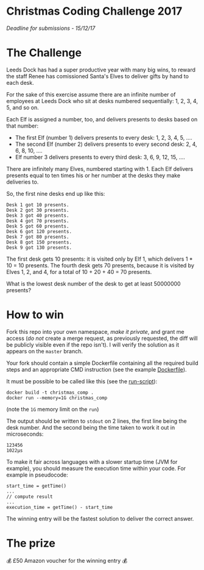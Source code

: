 # Christmas Coding Challenge 2017

*Deadline for submissions - 15/12/17*

# The Challenge

Leeds Dock has had a super productive year with many big wins, to reward the staff Renee has comissioned Santa's Elves to deliver gifts by hand to each desk.

For the sake of this exercise assume there are an infinite number of employees at Leeds Dock who sit at desks numbered sequentially: 1, 2, 3, 4, 5, and so on.

Each Elf is assigned a number, too, and delivers presents to desks based on that number:

- The first Elf (number 1) delivers presents to every desk: 1, 2, 3, 4, 5, ....
- The second Elf (number 2) delivers presents to every second desk: 2, 4, 6, 8, 10, ....
- Elf number 3 delivers presents to every third desk: 3, 6, 9, 12, 15, ....

There are infinitely many Elves, numbered starting with 1. Each Elf delivers presents equal to ten times his or her number at the desks they make deliveries to.

So, the first nine desks end up like this:

    Desk 1 got 10 presents.
    Desk 2 got 30 presents.
    Desk 3 got 40 presents.
    Desk 4 got 70 presents.
    Desk 5 got 60 presents.
    Desk 6 got 120 presents.
    Desk 7 got 80 presents.
    Desk 8 got 150 presents.
    Desk 9 got 130 presents.

The first desk gets 10 presents: it is visited only by Elf 1, which delivers 1 * 10 = 10 presents. The fourth desk gets 70 presents, because it is visited by Elves 1, 2, and 4, for a total of 10 + 20 + 40 = 70 presents.

What is the lowest desk number of the desk to get at least 50000000 presents?

# How to win

Fork this repo into your own namespace, *make it private*, and grant me access (_do not_ create a merge request, as previously requested, the diff will be publicly visible even if the repo isn't). I will verify the solution as it appears on the `master` branch.

Your fork should contain a simple Dockerfile containing all the required build steps and an appropriate CMD instruction (see the example [Dockerfile](Dockerfile)).

It must be possible to be called like this (see the [run-script](run-script.sh)):

    docker build -t christmas_comp .
    docker run --memory=1G christmas_comp

(note the `1G` memory limit on the `run`)

The output should be written to `stdout` on 2 lines, the first line being the desk number. And the second being the time taken to work it out in microseconds:

    123456
    1022μs

To make it fair across languages with a slower startup time (JVM for example), you should measure the execution time within your code. For example in pseudocode:

    start_time = getTime()
    ...
    // compute result
    ...
    execution_time = getTime() - start_time

The winning entry will be the fastest solution to deliver the correct answer.

# The prize

💰 £50 Amazon voucher for the winning entry 💰
